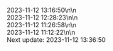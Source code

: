 2023-11-12 13:16:50\n\n  
2023-11-12 12:28:23\n\n  
2023-11-12 11:26:58\n\n  
2023-11-12 11:12:22\n\n  
Next update: 2023-11-12 13:36:50
